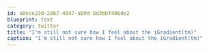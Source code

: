 ```yaml
---
id: a0ece23d-20b7-4047-a89d-8d3bbf406de2
blueprint: text
category: twitter
title: "I'm still not sure how I feel about the iGradient(tm)"
caption: "I'm still not sure how I feel about the iGradient(tm)"
---
```


